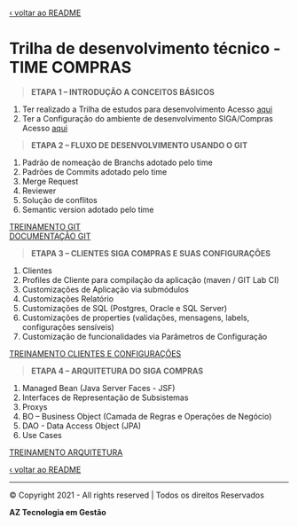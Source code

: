 [‹ voltar ao README](../README.md)

# Trilha de desenvolvimento técnico - TIME COMPRAS 

> **ETAPA 1 – INTRODUÇÃO A CONCEITOS BÁSICOS** 
    
   1. Ter realizado a Trilha de estudos para desenvolvimento Acesso [aqui](README-trilha-estudos.md)
   2. Ter a Configuração do ambiente de desenvolvimento SIGA/Compras Acesso [aqui](README-doc-configuracao-ambiente-compras.md)

> **ETAPA 2 – FLUXO DE DESENVOLVIMENTO USANDO O GIT**

   1. Padrão de nomeação de Branchs adotado pelo time
   2. Padrões de Commits adotado pelo time 
   3. Merge Request 
   4. Reviewer
   5. Solução de conflitos 
   6. Semantic version adotado pelo time

   [TREINAMENTO GIT](https://drive.google.com/file/d/1idoSXegTX_lrlX2b3k_a_hYXOrVPOIr7/view?usp=sharing) </br>
   [DOCUMENTAÇÃO GIT](./README-git-treinamento.MD)

> **ETAPA 3 – CLIENTES SIGA COMPRAS E SUAS CONFIGURAÇÕES**
    
   1. Clientes
   2. Profiles de Cliente para compilação da aplicação (maven / GIT Lab CI) 
   3. Customizações de Aplicação via submódulos
   4. Customizações Relatório
   5. Customizações de SQL (Postgres, Oracle e SQL Server) 
   6. Customizações de properties (validações, mensagens, labels, configurações sensíveis)
   7. Customização de funcionalidades via Parâmetros de Configuração 

   [TREINAMENTO CLIENTES E CONFIGURAÇÕES](https://drive.google.com/file/d/1_Ya_jNi4FSSdY48gGTxRHv851OpHLDlX/view?usp=sharing)

> **ETAPA 4 – ARQUITETURA DO SIGA COMPRAS**
   
   1. Managed Bean (Java Server Faces - JSF)
   2. Interfaces de Representação de Subsistemas
   3. Proxys
   4. BO – Business Object (Camada de Regras e Operações de Negócio)
   5. DAO - Data Access Object (JPA)
   6. Use Cases 
   
   [TREINAMENTO ARQUITETURA](http://universidade.azi.com.br/lms/#/comunidade/267/biblioteca/772)

[‹ voltar ao README](../README.md)

-----

© Copyright 2021 - All rights reserved | Todos os direitos Reservados

__AZ Tecnologia em Gestão__
